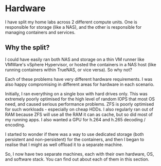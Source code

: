 # Hardware

I have split my home labs across 2 different compute units. One is responsible for storage (like a NAS), and the other is responsible for managing containers and services.

## Why the split?

I could have easily ran both NAS and storage on a thin VM runner like VMWare's vSphere Hypervisor, or hosted the containers in a NAS host (like running containers within TrueNAS, or vice versa). So why not?

Each of these problems have very different hardware requirements. I was also happy compromising in different areas for hardware in each scenario.

Initially, I ran everything on a single box with hard drives only. This was extremely poorly optimised for the high level of random IOPS that most OS need, and caused serious performance problems. ZFS is poorly optimised for such workloads - especially on cheap HDDs. I also regularly ran out of RAM because ZFS will use all the RAM it can as cache, but so did most of my running apps. I also wanted a GPU for h.264 and h.265 decoding / encoding.

I started to wonder if there was a way to use dedicated storage (both persistent and non-persistent) for the containers, and then I began to realise that I might as well offload it to a separate machine.

So, I now have two separate machines, each with their own hardware, OS, and software stack. You can find out about each of them in this section.
